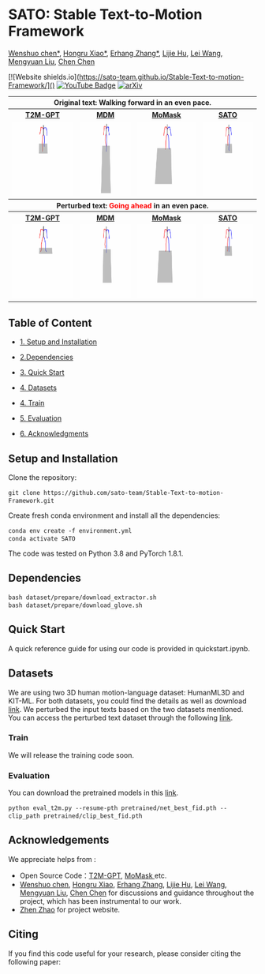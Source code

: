 # SATO: Stable Text-to-Motion Framework

[Wenshuo chen*](https://github.com/shurdy123), [Hongru Xiao*](https://github.com/Hongru0306), [Erhang Zhang*](https://github.com/zhangerhang), [Lijie Hu](https://sites.google.com/view/lijiehu/homepage), [Lei Wang](https://leiwangr.github.io/), [Mengyuan Liu](), [Chen Chen](https://www.crcv.ucf.edu/chenchen/)

[![Website shields.io](https://sato-team.github.io/Stable-Text-to-motion-Framework/]() [![YouTube Badge](https://img.shields.io/badge/YouTube-Watch-red?style=flat-square&logo=youtube)]()  [![arXiv](https://img.shields.io/badge/arXiv-2308.12965-00ff00.svg)]()  

<!-- <div style="display:flex;">
    <img src="assets/run_lola.gif" width="45%" style="margin-right: 1%;">
    <img src="assets/yt_solo.gif" width="45%">
</div> -->

<p align="center">
<table align="center">
  <tr>
    <th colspan="4">Original text: Walking forward in an even pace.</th>
  </tr>
  <tr>
    <th align="center"><u><a href="https://github.com/Mael-zys/T2M-GPT"><nobr>T2M-GPT</nobr> </a></u></th>
    <th align="center"><u><a href="https://guytevet.github.io/mdm-page/"><nobr>MDM</nobr> </a></u></th>
    <th align="center"><u><a href="https://github.com/EricGuo5513/momask-codes"><nobr>MoMask</nobr> </a></u></th>
    <th align="center"><u><a href="https://github.com/sato-team/Stable-Text-to-motion-Framework"><nobr>SATO</nobr> </a></u></th>
  </tr>

  <tr>
    <td width="250" align="center"><img src="images/example/walk/gpt.gif" width="150px" height="150px" alt="gif"></td>
    <td width="250" align="center"><img src="images/example/walk/mdm.gif" width="150px" height="150px" alt="gif"></td>
    <td width="250" align="center"><img src="images/example/walk/momask.gif" width="150px" height="150px" alt="gif"></td>
    <td width="250" align="center"><img src="images/example/walk/sato.gif" width="150px" height="150px" alt="gif"></td>
  </tr>

  <tr>
    <th colspan="4" >Perturbed text: <span style="color: red;">Going ahead</span> in an even pace.</th>
  </tr>
  <tr>
    <th align="center"><u><a href="https://github.com/Mael-zys/T2M-GPT"><nobr>T2M-GPT</nobr> </a></u></th>
    <th align="center"><u><a href="https://guytevet.github.io/mdm-page/"><nobr>MDM</nobr> </a></u></th>
    <th align="center"><u><a href="https://github.com/EricGuo5513/momask-codes"><nobr>MoMask</nobr> </a></u></th>
    <th align="center"><u><a href="https://github.com/sato-team/Stable-Text-to-motion-Framework"><nobr>SATO</nobr> </a></u></th>
  </tr>

  <tr>
    <td width="250" align="center"><img src="images/example/go/gpt.gif" width="150px" height="150px" alt="gif"></td>
    <td width="250" align="center"><img src="images/example/go/mdm.gif" width="150px" height="150px" alt="gif"></td>
    <td width="250" align="center"><img src="images/example/go/momask.gif" width="150px" height="150px" alt="gif"></td>
    <td width="250" align="center"><img src="images/example/go/sato.gif" width="150px" height="150px" alt="gif"></td>
  </tr>
</table>
</p>


## Table of Content

* [1. Setup and Installation](#setup)

* [2.Dependencies](#Dependencies)

* [3. Quick Start](#quickstart)

* [4. Datasets](#datasets)

* [4. Train](#train)

* [5. Evaluation](#eval)

* [6. Acknowledgments](#acknowledgements)

  

## Setup and Installation <a name="setup"></a>

Clone the repository: 

```shell
git clone https://github.com/sato-team/Stable-Text-to-motion-Framework.git
```

Create fresh conda environment and install all the dependencies:

```
conda env create -f environment.yml
conda activate SATO
```

The code was tested on Python 3.8 and PyTorch 1.8.1.

## Dependencies<a name="Dependencies"></a>

```shell
bash dataset/prepare/download_extractor.sh
bash dataset/prepare/download_glove.sh
```

## **Quick Start**<a name="quickstart"></a>

A quick reference guide for using our code is provided in quickstart.ipynb.

## Datasets<a name="datasets"></a>

We are using two 3D human motion-language dataset: HumanML3D and KIT-ML. For both datasets, you could find the details as well as download [link](https://github.com/EricGuo5513/HumanML3D).
We perturbed the input texts based on the two datasets mentioned. You can access the perturbed text dataset through the following [link](https://drive.google.com/file/d/1TZx-mDGeRXyuCsfuz8_oJhjiye6FWsTh/view?usp=sharing).

### **Train**<a name="train"></a>

We will release the training code soon.

### **Evaluation**<a name="eval"></a>

You can download the pretrained models in this [link](https://drive.google.com/drive/folders/1rs8QPJ3UPzLW4H3vWAAX9hJn4ln7m_ts?usp=sharing). 

```shell
python eval_t2m.py --resume-pth pretrained/net_best_fid.pth --clip_path pretrained/clip_best_fid.pth
```

## Acknowledgements<a name="acknowledgements"></a>

We appreciate helps from :

- Open Source Code：[T2M-GPT](https://github.com/Mael-zys/T2M-GPT), [MoMask ](https://github.com/EricGuo5513/momask-codes)etc.
- [Wenshuo chen](https://github.com/shurdy123), [Hongru Xiao](https://github.com/Hongru0306), [Erhang Zhang](https://github.com/zhangerhang), [Lijie Hu](https://sites.google.com/view/lijiehu/homepage), [Lei Wang](https://leiwangr.github.io/), [Mengyuan Liu](), [Chen Chen](https://www.crcv.ucf.edu/chenchen/) for discussions and guidance throughout the project, which has been instrumental to our work.
- [Zhen Zhao](https://github.com/Zanebla) for project website.

## Citing<a name="citing"></a>

If you find this code useful for your research, please consider citing the following paper:

```bibtex

```


